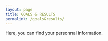 ```yaml
---
layout: page
title: GOALS & RESULTS
permalink: /goals&results/
---
```


Here, you can find your personnal information.